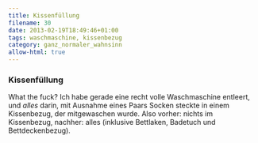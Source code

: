 ```yaml
---
title: Kissenfüllung
filename: 30
date: 2013-02-19T18:49:46+01:00
tags: waschmaschine, kissenbezug
category: ganz_normaler_wahnsinn
allow-html: true
---
```

### Kissenfüllung

<p>What the fuck? Ich habe gerade eine recht volle Waschmaschine entleert, und <em>alles</em> darin, mit Ausnahme eines Paars Socken steckte in einem Kissenbezug, der mitgewaschen wurde. Also vorher: nichts im Kissenbezug, nachher: alles (inklusive Bettlaken, Badetuch und Bettdeckenbezug).</p>


